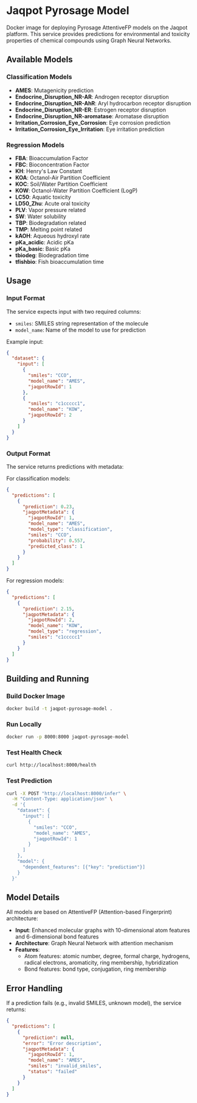 # Jaqpot Pyrosage Model

Docker image for deploying Pyrosage AttentiveFP models on the Jaqpot platform. This service provides predictions for environmental and toxicity properties of chemical compounds using Graph Neural Networks.

## Available Models

### Classification Models
- **AMES**: Mutagenicity prediction
- **Endocrine_Disruption_NR-AR**: Androgen receptor disruption
- **Endocrine_Disruption_NR-AhR**: Aryl hydrocarbon receptor disruption  
- **Endocrine_Disruption_NR-ER**: Estrogen receptor disruption
- **Endocrine_Disruption_NR-aromatase**: Aromatase disruption
- **Irritation_Corrosion_Eye_Corrosion**: Eye corrosion prediction
- **Irritation_Corrosion_Eye_Irritation**: Eye irritation prediction

### Regression Models
- **FBA**: Bioaccumulation Factor
- **FBC**: Bioconcentration Factor
- **KH**: Henry's Law Constant
- **KOA**: Octanol-Air Partition Coefficient
- **KOC**: Soil/Water Partition Coefficient
- **KOW**: Octanol-Water Partition Coefficient (LogP)
- **LC50**: Aquatic toxicity
- **LD50_Zhu**: Acute oral toxicity
- **PLV**: Vapor pressure related
- **SW**: Water solubility
- **TBP**: Biodegradation related
- **TMP**: Melting point related
- **kAOH**: Aqueous hydroxyl rate
- **pKa_acidic**: Acidic pKa
- **pKa_basic**: Basic pKa
- **tbiodeg**: Biodegradation time
- **tfishbio**: Fish bioaccumulation time

## Usage

### Input Format

The service expects input with two required columns:
- `smiles`: SMILES string representation of the molecule
- `model_name`: Name of the model to use for prediction

Example input:
```json
{
  "dataset": {
    "input": [
      {
        "smiles": "CCO",
        "model_name": "AMES",
        "jaqpotRowId": 1
      },
      {
        "smiles": "c1ccccc1",
        "model_name": "KOW", 
        "jaqpotRowId": 2
      }
    ]
  }
}
```

### Output Format

The service returns predictions with metadata:

For classification models:
```json
{
  "predictions": [
    {
      "prediction": 0.23,
      "jaqpotMetadata": {
        "jaqpotRowId": 1,
        "model_name": "AMES",
        "model_type": "classification",
        "smiles": "CCO",
        "probability": 0.557,
        "predicted_class": 1
      }
    }
  ]
}
```

For regression models:
```json
{
  "predictions": [
    {
      "prediction": 2.15,
      "jaqpotMetadata": {
        "jaqpotRowId": 2,
        "model_name": "KOW",
        "model_type": "regression", 
        "smiles": "c1ccccc1"
      }
    }
  ]
}
```

## Building and Running

### Build Docker Image
```bash
docker build -t jaqpot-pyrosage-model .
```

### Run Locally
```bash
docker run -p 8000:8000 jaqpot-pyrosage-model
```

### Test Health Check
```bash
curl http://localhost:8000/health
```

### Test Prediction
```bash
curl -X POST "http://localhost:8000/infer" \
  -H "Content-Type: application/json" \
  -d '{
    "dataset": {
      "input": [
        {
          "smiles": "CCO",
          "model_name": "AMES",
          "jaqpotRowId": 1
        }
      ]
    },
    "model": {
      "dependent_features": [{"key": "prediction"}]
    }
  }'
```

## Model Details

All models are based on AttentiveFP (Attention-based Fingerprint) architecture:
- **Input**: Enhanced molecular graphs with 10-dimensional atom features and 6-dimensional bond features
- **Architecture**: Graph Neural Network with attention mechanism
- **Features**: 
  - Atom features: atomic number, degree, formal charge, hydrogens, radical electrons, aromaticity, ring membership, hybridization
  - Bond features: bond type, conjugation, ring membership

## Error Handling

If a prediction fails (e.g., invalid SMILES, unknown model), the service returns:
```json
{
  "predictions": [
    {
      "prediction": null,
      "error": "Error description",
      "jaqpotMetadata": {
        "jaqpotRowId": 1,
        "model_name": "AMES",
        "smiles": "invalid_smiles",
        "status": "failed"
      }
    }
  ]
}
```
